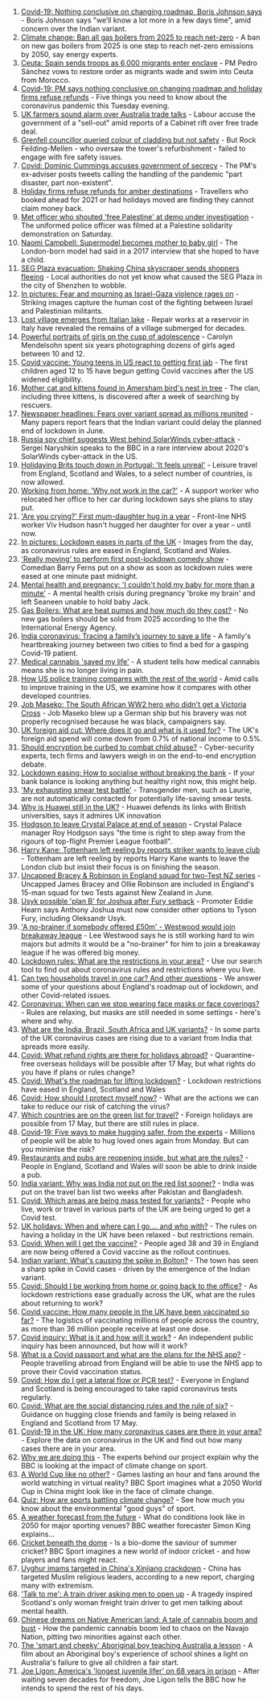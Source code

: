 1. [Covid-19: Nothing conclusive on changing roadmap, Boris Johnson says](https://www.bbc.co.uk/news/uk-57159286) - Boris Johnson says "we’ll know a lot more in a few days time", amid concern over the Indian variant.
2. [Climate change: Ban all gas boilers from 2025 to reach net-zero](https://www.bbc.co.uk/news/science-environment-57149059) - A ban on new gas boilers from 2025 is one step to reach net-zero emissions by 2050, say energy experts.
3. [Ceuta: Spain sends troops as 6,000 migrants enter enclave](https://www.bbc.co.uk/news/world-europe-57156320) - PM Pedro Sánchez vows to restore order as migrants wade and swim into Ceuta from Morocco.
4. [Covid-19: PM says nothing conclusive on changing roadmap and holiday firms refuse refunds](https://www.bbc.co.uk/news/uk-57162577) - Five things you need to know about the coronavirus pandemic this Tuesday evening.
5. [UK farmers sound alarm over Australia trade talks](https://www.bbc.co.uk/news/business-57157094) - Labour accuse the government of a "sell-out" amid reports of a Cabinet rift over free trade deal.
6. [Grenfell councillor queried colour of cladding but not safety](https://www.bbc.co.uk/news/uk-57160531) - But Rock Feilding-Mellen - who oversaw the tower's refurbishment - failed to engage with fire safety issues.
7. [Covid: Dominic Cummings accuses government of secrecy](https://www.bbc.co.uk/news/uk-politics-57160291) - The PM's ex-adviser posts tweets calling the handling of the pandemic "part disaster, part non-existent".
8. [Holiday firms refuse refunds for amber destinations](https://www.bbc.co.uk/news/business-your-money-57155554) - Travellers who booked ahead for 2021 or had holidays moved are finding they cannot claim money back.
9. [Met officer who shouted 'free Palestine' at demo under investigation](https://www.bbc.co.uk/news/uk-england-london-57159166) - The uniformed police officer was filmed at a Palestine solidarity demonstration on Saturday.
10. [Naomi Campbell: Supermodel becomes mother to baby girl](https://www.bbc.co.uk/news/uk-england-london-57148900) - The London-born model had said in a 2017 interview that she hoped to have a child.
11. [SEG Plaza evacuation: Shaking China skyscraper sends shoppers fleeing](https://www.bbc.co.uk/news/world-asia-china-57161083) - Local authorities do not yet know what caused the SEG Plaza in the city of Shenzhen to wobble.
12. [In pictures: Fear and mourning as Israel-Gaza violence rages on](https://www.bbc.co.uk/news/world-middle-east-57154557) - Striking images capture the human cost of the fighting between Israel and Palestinian militants.
13. [Lost village emerges from Italian lake](https://www.bbc.co.uk/news/world-europe-57156312) - Repair works at a reservoir in Italy have revealed the remains of a village submerged for decades.
14. [Powerful portraits of girls on the cusp of adolescence](https://www.bbc.co.uk/news/in-pictures-57062159) - Carolyn Mendelsohn spent six years photographing dozens of girls aged between 10 and 12.
15. [Covid vaccine: Young teens in US react to getting first jab](https://www.bbc.co.uk/news/world-us-canada-57147328) - The first children aged 12 to 15 have begun getting Covid vaccines after the US widened eligibility.
16. [Mother cat and kittens found in Amersham bird's nest in tree](https://www.bbc.co.uk/news/uk-england-beds-bucks-herts-57156565) - The clan, including three kittens, is discovered after a week of searching by rescuers.
17. [Newspaper headlines: Fears over variant spread as millions reunited](https://www.bbc.co.uk/news/blogs-the-papers-57152399) - Many papers report fears that the Indian variant could delay the planned end of lockdown in June.
18. [Russia spy chief suggests West behind SolarWinds cyber-attack](https://www.bbc.co.uk/news/world-europe-57144297) - Sergei Naryshkin speaks to the BBC in a rare interview about 2020's SolarWinds cyber-attack in the US.
19. [Holidaying Brits touch down in Portugal: 'It feels unreal'](https://www.bbc.co.uk/news/business-57150141) - Leisure travel from England, Scotland and Wales, to a select number of countries, is now allowed.
20. [Working from home: 'Why not work in the car?'](https://www.bbc.co.uk/news/uk-england-nottinghamshire-57105066) - A support worker who relocated her office to her car during lockdown says she plans to stay put.
21. ['Are you crying?' First mum-daughter hug in a year](https://www.bbc.co.uk/news/uk-57150385) - Front-line NHS worker Viv Hudson hasn't hugged her daughter for over a year – until now.
22. [In pictures: Lockdown eases in parts of the UK](https://www.bbc.co.uk/news/in-pictures-57141035) - Images from the day, as coronavirus rules are eased in England, Scotland and Wales.
23. ['Really moving' to perform first post-lockdown comedy show](https://www.bbc.co.uk/news/entertainment-arts-57142118) - Comedian Barry Ferns put on a show as soon as lockdown rules were eased at one minute past midnight.
24. [Mental health and pregnancy: 'I couldn't hold my baby for more than a minute'](https://www.bbc.co.uk/news/disability-57107048) - A mental health crisis during pregnancy 'broke my brain' and left Seaneen unable to hold baby Jack.
25. [Gas Boilers: What are heat pumps and how much do they cost?](https://www.bbc.co.uk/news/science-environment-57159056) - No new gas boilers should be sold from 2025 according to the the International Energy Agency.
26. [India coronavirus: Tracing a family’s journey to save a life](https://www.bbc.co.uk/news/world-asia-india-57111161) - A family's heartbreaking journey between two cities to find a bed for a gasping Covid-19 patient.
27. [Medical cannabis 'saved my life'](https://www.bbc.co.uk/news/health-57098858) - A student tells how medical cannabis means she is no longer living in pain.
28. [How US police training compares with the rest of the world](https://www.bbc.co.uk/news/world-us-canada-56834733) - Amid calls to improve training in the US, we examine how it compares with other developed countries.
29. [Job Maseko: The South African WW2 hero who didn't get a Victoria Cross](https://www.bbc.co.uk/news/world-africa-57145242) - Job Maseko blew up a German ship but his bravery was not properly recognised because he was black, campaigners say.
30. [UK foreign aid cut: Where does it go and what is it used for?](https://www.bbc.co.uk/news/newsbeat-39653421) - The UK's foreign aid spend will come down from 0.7% of national income to 0.5%.
31. [Should encryption be curbed to combat child abuse?](https://www.bbc.co.uk/news/business-57050689) - Cyber-security experts, tech firms and lawyers weigh in on the end-to-end encryption debate.
32. [Lockdown easing: How to socialise without breaking the bank](https://www.bbc.co.uk/news/newsbeat-57117336) - If your bank balance is looking anything but healthy right now, this might help.
33. ['My exhausting smear test battle'](https://www.bbc.co.uk/news/health-56942480) - Transgender men, such as Laurie, are not automatically contacted for potentially life-saving smear tests.
34. [Why is Huawei still in the UK?](https://www.bbc.co.uk/news/technology-57146140) - Huawei defends its links with British universities, says it admires UK innovation
35. [Hodgson to leave Crystal Palace at end of season](https://www.bbc.co.uk/sport/football/57155593) - Crystal Palace manager Roy Hodgson says "the time is right to step away from the rigours of top-flight Premier League football".
36. [Harry Kane: Tottenham left reeling by reports striker wants to leave club](https://www.bbc.co.uk/sport/football/57154386) - Tottenham are left reeling by reports Harry Kane wants to leave the London club but insist their focus is on finishing the season.
37. [Uncapped Bracey & Robinson in England squad for two-Test NZ series](https://www.bbc.co.uk/sport/cricket/57156635) - Uncapped James Bracey and Ollie Robinson are included in England's 15-man squad for two Tests against New Zealand in June.
38. [Usyk possible 'plan B' for Joshua after Fury setback](https://www.bbc.co.uk/sport/boxing/57160833) - Promoter Eddie Hearn says Anthony Joshua must now consider other options to Tyson Fury, including Oleksandr Usyk.
39. ['A no-brainer if somebody offered £50m' - Westwood would join breakaway league](https://www.bbc.co.uk/sport/golf/57161383) - Lee Westwood says he is still working hard to win majors but admits it would be a "no-brainer" for him to join a breakaway league if he was offered big money.
40. [Lockdown rules: What are the restrictions in your area?](https://www.bbc.co.uk/news/uk-54373904) - Use our search tool to find out about coronavirus rules and restrictions where you live.
41. [Can two households travel in one car? And other questions](https://www.bbc.co.uk/news/world-asia-china-51176409) - We answer some of your questions about England's roadmap out of lockdown, and other Covid-related issues.
42. [Coronavirus: When can we stop wearing face masks or face coverings?](https://www.bbc.co.uk/news/health-51205344) - Rules are relaxing, but masks are still needed in some settings - here's where and why.
43. [What are the India, Brazil, South Africa and UK variants?](https://www.bbc.co.uk/news/health-55659820) - In some parts of the UK coronavirus cases are rising due to a variant from India that spreads more easily.
44. [Covid: What refund rights are there for holidays abroad?](https://www.bbc.co.uk/news/business-51615412) - Quarantine-free overseas holidays will be possible after 17 May, but what rights do you have if plans or rules change?
45. [Covid: What's the roadmap for lifting lockdown?](https://www.bbc.co.uk/news/explainers-52530518) - Lockdown restrictions have eased in England, Scotland and Wales
46. [Covid: How should I protect myself now?](https://www.bbc.co.uk/news/health-57087517) - What are the actions we can take to reduce our risk of catching the virus?
47. [Which countries are on the green list for travel?](https://www.bbc.co.uk/news/explainers-52544307) - Foreign holidays are possible from 17 May, but there are still rules in place.
48. [Covid-19: Five ways to make hugging safer, from the experts](https://www.bbc.co.uk/news/uk-57083571) - Millions of people will be able to hug loved ones again from Monday. But can you minimise the risk?
49. [Restaurants and pubs are reopening inside, but what are the rules?](https://www.bbc.co.uk/news/business-52977388) - People in England, Scotland and Wales will soon be able to drink inside a pub.
50. [India variant: Why was India not put on the red list sooner?](https://www.bbc.co.uk/news/56801288) - India was put on the travel ban list two weeks after Pakistan and Bangladesh.
51. [Covid: Which areas are being mass tested for variants?](https://www.bbc.co.uk/news/explainers-54872039) - People who live, work or travel in various parts of the UK are being urged to get a Covid test.
52. [UK holidays: When and where can I go.... and who with?](https://www.bbc.co.uk/news/explainers-52646738) - The rules on having a holiday in the UK have been relaxed - but restrictions remain.
53. [Covid: When will I get the vaccine?](https://www.bbc.co.uk/news/health-55045639) - People aged 38 and 39 in England are now being offered a Covid vaccine as the rollout continues.
54. [Indian variant: What's causing the spike in Bolton?](https://www.bbc.co.uk/news/health-57094274) - The town has seen a sharp spike in Covid cases - driven by the emergence of the Indian variant.
55. [Covid: Should I be working from home or going back to the office?](https://www.bbc.co.uk/news/business-52567567) - As lockdown restrictions ease gradually across the UK, what are the rules about returning to work?
56. [Covid vaccine: How many people in the UK have been vaccinated so far?](https://www.bbc.co.uk/news/health-55274833) - The logistics of vaccinating millions of people across the country, as more than 36 million people receive at least one dose.
57. [Covid inquiry: What is it and how will it work?](https://www.bbc.co.uk/news/explainers-57085964) - An independent public inquiry has been announced, but how will it work?
58. [What is a Covid passport and what are the plans for the NHS app?](https://www.bbc.co.uk/news/explainers-55718553) - People travelling abroad from England will be able to use the NHS app to prove their Covid vaccination status.
59. [Covid: How do I get a lateral flow or PCR test?](https://www.bbc.co.uk/news/health-51943612) - Everyone in England and Scotland is being encouraged to take rapid coronavirus tests regularly.
60. [Covid: What are the social distancing rules and the rule of six?](https://www.bbc.co.uk/news/uk-51506729) - Guidance on hugging close friends and family is being relaxed in England and Scotland from 17 May.
61. [Covid-19 in the UK: How many coronavirus cases are there in your area?](https://www.bbc.co.uk/news/uk-51768274) - Explore the data on coronavirus in the UK and find out how many cases there are in your area.
62. [Why we are doing this](https://www.bbc.co.uk/sport/56972366) - The experts behind our project explain why the BBC is looking at the impact of climate change on sport.
63. [A World Cup like no other?](https://www.bbc.co.uk/sport/56972365) - Games lasting an hour and fans around the world watching in virtual reality? BBC Sport imagines what a 2050 World Cup in China might look like in the face of climate change.
64. [Quiz: How are sports battling climate change?](https://www.bbc.co.uk/sport/57068988) - See how much you know about the environmental "good guys" of sport.
65. [A weather forecast from the future](https://www.bbc.co.uk/sport/56972367) - What do conditions look like in 2050 for major sporting venues? BBC weather forecaster Simon King explains...
66. [Cricket beneath the dome](https://www.bbc.co.uk/sport/56972368) - Is a bio-dome the saviour of summer cricket? BBC Sport imagines a new world of indoor cricket - and how players and fans might react.
67. [Uyghur imams targeted in China's Xinjiang crackdown](https://www.bbc.co.uk/news/world-asia-china-56986057) - China has targeted Muslim religious leaders, according to a new report, charging many with extremism.
68. ['Talk to me': A train driver asking men to open up](https://www.bbc.co.uk/news/stories-57060971) - A tragedy inspired Scotland's only woman freight train driver to get men talking about mental health.
69. [Chinese dreams on Native American land: A tale of cannabis boom and bust](https://www.bbc.co.uk/news/world-us-canada-56835897) - How the pandemic cannabis boom led to chaos on the Navajo Nation, pitting two minorities against each other.
70. [The 'smart and cheeky' Aboriginal boy teaching Australia a lesson](https://www.bbc.co.uk/news/stories-56544429) - A film about an Aboriginal boy's experience of school shines a light on Australia's failure to give all children a fair start.
71. [Joe Ligon: America's 'longest juvenile lifer' on 68 years in prison](https://www.bbc.co.uk/news/world-us-canada-57022924) - After waiting seven decades for freedom, Joe Ligon tells the BBC how he intends to spend the rest of his days.
